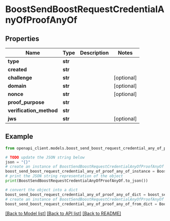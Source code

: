 # BoostSendBoostRequestCredentialAnyOfProofAnyOf


## Properties

Name | Type | Description | Notes
------------ | ------------- | ------------- | -------------
**type** | **str** |  | 
**created** | **str** |  | 
**challenge** | **str** |  | [optional] 
**domain** | **str** |  | [optional] 
**nonce** | **str** |  | [optional] 
**proof_purpose** | **str** |  | 
**verification_method** | **str** |  | 
**jws** | **str** |  | [optional] 

## Example

```python
from openapi_client.models.boost_send_boost_request_credential_any_of_proof_any_of import BoostSendBoostRequestCredentialAnyOfProofAnyOf

# TODO update the JSON string below
json = "{}"
# create an instance of BoostSendBoostRequestCredentialAnyOfProofAnyOf from a JSON string
boost_send_boost_request_credential_any_of_proof_any_of_instance = BoostSendBoostRequestCredentialAnyOfProofAnyOf.from_json(json)
# print the JSON string representation of the object
print(BoostSendBoostRequestCredentialAnyOfProofAnyOf.to_json())

# convert the object into a dict
boost_send_boost_request_credential_any_of_proof_any_of_dict = boost_send_boost_request_credential_any_of_proof_any_of_instance.to_dict()
# create an instance of BoostSendBoostRequestCredentialAnyOfProofAnyOf from a dict
boost_send_boost_request_credential_any_of_proof_any_of_from_dict = BoostSendBoostRequestCredentialAnyOfProofAnyOf.from_dict(boost_send_boost_request_credential_any_of_proof_any_of_dict)
```
[[Back to Model list]](../README.md#documentation-for-models) [[Back to API list]](../README.md#documentation-for-api-endpoints) [[Back to README]](../README.md)


